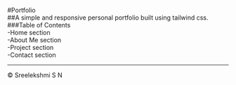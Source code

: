 #Portfolio      
##A simple and responsive personal portfolio built using tailwind css.         
###Table of Contents  
-Home section  
-About Me section  
-Project section    
-Contact section           

----
&#169; Sreelekshmi S N

